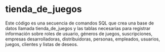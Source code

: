 # tienda_de_juegos 
Este código es una secuencia de comandos SQL que crea una base de datos llamada tienda_de_juegos y las tablas necesarias para registrar información sobre roles de usuario, géneros de juegos, suscripciones, empresas desarrolladoras, distribuidoras, personas, empleados, usuarios, juegos, clientes y listas de deseos.
